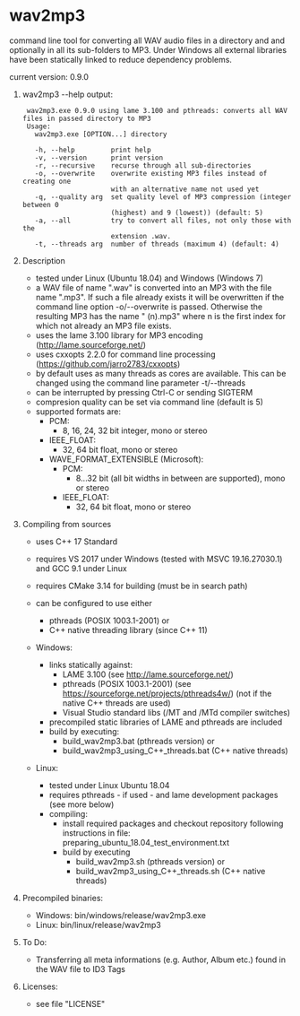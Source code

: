 # wav2mp3
command line tool for converting all WAV audio files in a directory
and and optionally in all its sub-folders to MP3.
Under Windows all external libraries have been statically linked to reduce
dependency problems.

current version: 0.9.0

1. wav2mp3 --help output:

        wav2mp3.exe 0.9.0 using lame 3.100 and pthreads: converts all WAV files in passed directory to MP3
        Usage:
          wav2mp3.exe [OPTION...] directory

          -h, --help         print help
          -v, --version      print version
          -r, --recursive    recurse through all sub-directories
          -o, --overwrite    overwrite existing MP3 files instead of creating one
                             with an alternative name not used yet
          -q, --quality arg  set quality level of MP3 compression (integer between 0
                             (highest) and 9 (lowest)) (default: 5)
          -a, --all          try to convert all files, not only those with the
                             extension .wav.
          -t, --threads arg  number of threads (maximum 4) (default: 4)

2. Description
   - tested under Linux (Ubuntu 18.04)
     and Windows (Windows 7)
   - a WAV file of name "<name>.wav" is converted into an MP3 with the file name
     "<name>.mp3". If such a file already exists it will be
     overwritten if the command line option -o/--overwrite is passed.
     Otherwise the resulting MP3 has the name
     "<name> (n).mp3" where n is the first index for which not already
     an MP3 file exists.
   - uses the lame 3.100 library for MP3 encoding (http://lame.sourceforge.net/)
   - uses cxxopts 2.2.0 for command line processing (https://github.com/jarro2783/cxxopts)
   - by default uses as many threads as cores are available.
     This can be changed using the command line parameter -t/--threads
   - can be interrupted by pressing Ctrl-C or sending SIGTERM
   - compresion quality can be set via command line (default is 5)
   - supported formats are:
     - PCM:
       - 8, 16, 24, 32 bit integer, mono or stereo
     - IEEE_FLOAT:
       - 32, 64 bit float, mono or stereo
     - WAVE_FORMAT_EXTENSIBLE (Microsoft):
       - PCM:
       	 - 8...32 bit (all bit widths in between are supported),
           mono or stereo
       - IEEE_FLOAT:
       	 - 32, 64 bit float, mono or stereo

2. Compiling from sources
   - uses C++ 17 Standard
   - requires VS 2017 under Windows (tested with MSVC 19.16.27030.1) and
     GCC 9.1 under Linux
   - requires CMake 3.14 for building (must be in search path)
   - can be configured to use either
     - pthreads (POSIX 1003.1-2001) or
     - C++ native threading library (since C++ 11)
   - Windows:
     - links statically against:
         * LAME 3.100 (see http://lame.sourceforge.net/)
         * pthreads (POSIX 1003.1-2001)
           (see https://sourceforge.net/projects/pthreads4w/)
           (not if the native C++ threads are used)
         * Visual Studio standard libs (/MT and /MTd compiler switches)
     - precompiled static libraries of LAME and pthreads are included
     - build by executing:
       - build_wav2mp3.bat (pthreads version) or
       - build_wav2mp3_using_C++_threads.bat (C++ native threads)
          
   - Linux:
     - tested under Linux Ubuntu 18.04
     - requires pthreads - if used - and lame development packages
       (see more below)
     - compiling:
       - install required packages and checkout repository
         following instructions in file:
            preparing_ubuntu_18.04_test_environment.txt
       - build by executing
          * build_wav2mp3.sh (pthreads version) or
          * build_wav2mp3_using_C++_threads.sh (C++ native threads)

3. Precompiled binaries:
   - Windows: bin/windows/release/wav2mp3.exe
   - Linux:   bin/linux/release/wav2mp3

4. To Do:
   - Transferring all meta informations (e.g. Author, Album etc.)
     found in the WAV file to ID3 Tags

5. Licenses:
   - see file "LICENSE"


